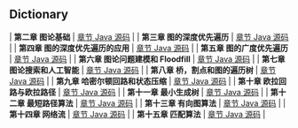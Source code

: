 ## Dictionary

| **第二章 图论基础** | [章节 Java 源码](02-Graph-Basics/) |
| **第三章 图的深度优先遍历** | [章节 Java 源码](03-Graph-DFS/) |
| **第四章 图的深度优先遍历的应用** | [章节 Java 源码](04-Graph-DFS-Applications/)  |
| **第五章 图的广度优先遍历** | [章节 Java 源码](05-Graph-BFS/) |
| **第六章 图论问题建模和 Floodfill** | [章节 Java 源码](06-Graph-Model-Problem/) |
| **第七章 图论搜索和人工智能** | [章节 Java 源码](07-AI-Search-and-BFS/) |
| **第八章 桥，割点和图的遍历树** | [章节 Java 源码](08-Bridges-and-Cut-Points/) |
| **第九章 哈密尔顿回路和状态压缩** | [章节 Java 源码](09-Hamilton-Loop-and-Path/) |
| **第十章 欧拉回路与欧拉路径** | [章节 Java 源码](10-Euler-Loop-and-Euler-Path/) |
| **第十一章 最小生成树** | [章节 Java 源码](11-Minimum-Tree-Spanning/) |
| **第十二章 最短路径算法** | [章节 Java 源码](12-Shortest-Path/) |
| **第十三章 有向图算法** | [章节 Java 源码](13-Directed-Graph/) |
| **第十四章 网络流** | [章节 Java 源码](14-Network-Flows/) |
| **第十五章 匹配算法** | [章节 Java 源码](15-Matching-Algorithm/) |
